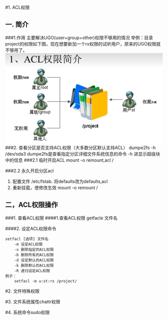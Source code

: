#1. ACL权限
## 一. 简介
###1.作用
    主要解决UGO(user+group+other)权限不够用的情况
举例：目录project的权限如下图，现在想要新加一个rx权限的试听用户，原来的UGO权限就不够用了。
![xx](./../pic/acl.png)
###2. 查看分区是否支持ACL权限（大多数分区默认支持ACL）
    dumpe2fs -h /dev/sda3
    dumpe2fs是查看指定分区详细文件系统信息的命令
    -h 进显示超级块中的信息
###2.1 临时开启ACL
mount -o remount,acl /

###2.2 永久开启分区acl
1. 配置文件 /etc/fstab. 将defaults改为defaults,acl
2. 重新挂载，使修改生效 mount -o remount /

## 二，ACL权限操作
###1. 查看ACL权限
####1.查看ACL权限
getfacle 文件名
    
####2. 设定ACL权限命令

    setfacl [选项] 文件名
        -m 设定ACL权限
        -x 删除指定的ACL权限
        -b 删除所有的ACL权限
        -d 设定默认的ACL权限
        -k 删除默认的ACL权限
        -R 递归设定ACL权限
    例子：
        setfacl -m u:st:rx /project/

#2. 文件特殊权限

#3. 文件系统属性chattr权限

#4. 系统命令sudo权限
